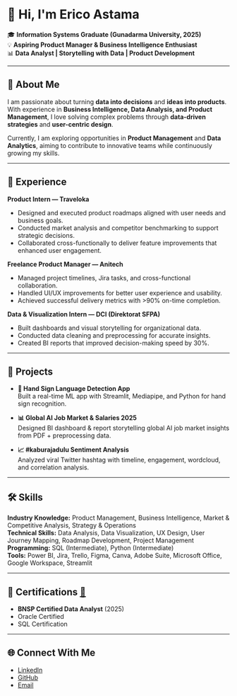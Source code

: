 # 👋 Hi, I'm Erico Astama  

🎓 **Information Systems Graduate (Gunadarma University, 2025)**  
💡 **Aspiring Product Manager & Business Intelligence Enthusiast**  
📊 **Data Analyst | Storytelling with Data | Product Development**  

---

## 🚀 About Me
I am passionate about turning **data into decisions** and **ideas into products**.  
With experience in **Business Intelligence, Data Analysis, and Product Management**, I love solving complex problems through **data-driven strategies** and **user-centric design**.  

Currently, I am exploring opportunities in **Product Management** and **Data Analytics**, aiming to contribute to innovative teams while continuously growing my skills.  

---

## 💼 Experience

**Product Intern — Traveloka**  
- Designed and executed product roadmaps aligned with user needs and business goals.  
- Conducted market analysis and competitor benchmarking to support strategic decisions.  
- Collaborated cross-functionally to deliver feature improvements that enhanced user engagement.  

**Freelance Product Manager — Anitech**  
- Managed project timelines, Jira tasks, and cross-functional collaboration.  
- Handled UI/UX improvements for better user experience and usability.  
- Achieved successful delivery metrics with >90% on-time completion.  

**Data & Visualization Intern — DCI (Direktorat SFPA)**  
- Built dashboards and visual storytelling for organizational data.  
- Conducted data cleaning and preprocessing for accurate insights.  
- Created BI reports that improved decision-making speed by 30%.  

---

## 📂 Projects

- **🤟 Hand Sign Language Detection App**  
  Built a real-time ML app with Streamlit, Mediapipe, and Python for hand sign recognition.  

- **📊 Global AI Job Market & Salaries 2025**  
  Designed BI dashboard & report storytelling global AI job market insights from PDF + preprocessing data.    

- **📈 #kaburajadulu Sentiment Analysis**  
  Analyzed viral Twitter hashtag with timeline, engagement, wordcloud, and correlation analysis.  

---

## 🛠️ Skills

**Industry Knowledge:** Product Management, Business Intelligence, Market & Competitive Analysis, Strategy & Operations  
**Technical Skills:** Data Analysis, Data Visualization, UX Design, User Journey Mapping, Roadmap Development, Project Management  
**Programming:** SQL (Intermediate), Python (Intermediate)  
**Tools:** Power BI, Jira, Trello, Figma, Canva, Adobe Suite, Microsoft Office, Google Workspace, Streamlit  

---

## 📜 Certifications [🔗](https://drive.google.com/drive/folders/1Pb0ETif6GLnGZFuwDQUeOek1T5oORIhC)
- **BNSP Certified Data Analyst** (2025)  
- Oracle Certified  
- SQL Certification  

---

## 🌐 Connect With Me
- [LinkedIn](https://linkedin.com/in/ericoastama)  
- [GitHub](https://github.com/EricoAstama)  
- [Email](mailto:ericoastama@gmail.com)  
